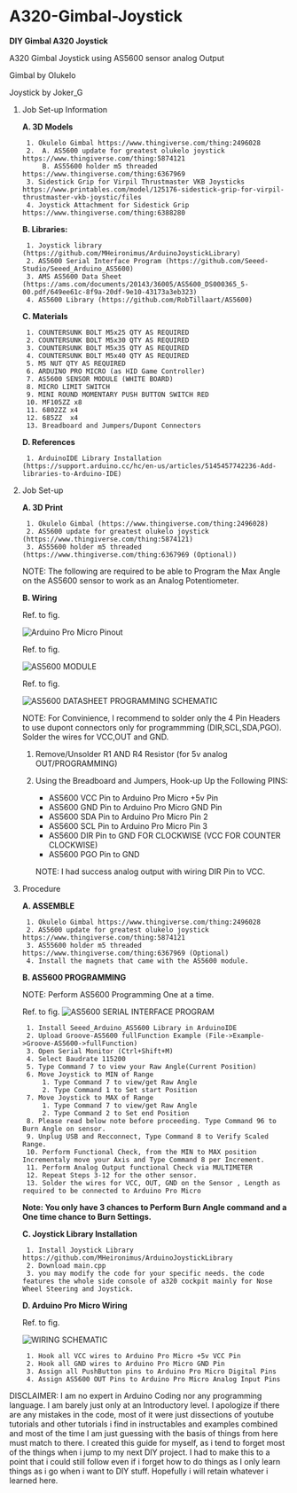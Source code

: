 # A320-Gimbal-Joystick
**DIY Gimbal A320 Joystick**

A320 Gimbal Joystick using AS5600 sensor analog Output

Gimbal by Olukelo

Joystick by Joker_G

1. Job Set-up Information
    

    **A. 3D Models**

        1. Okulelo Gimbal https://www.thingiverse.com/thing:2496028
        2.  A. AS5600 update for greatest olukelo joystick https://www.thingiverse.com/thing:5874121
            B. AS55600 holder m5 threaded https://www.thingiverse.com/thing:6367969
        3. Sidestick Grip for Virpil Thrustmaster VKB Joysticks https://www.printables.com/model/125176-sidestick-grip-for-virpil-thrustmaster-vkb-joystic/files
        4. Joystick Attachment for Sidestick Grip https://www.thingiverse.com/thing:6388280

    **B. Libraries:**

        1. Joystick library (https://github.com/MHeironimus/ArduinoJoystickLibrary)
        2. AS5600 Serial Interface Program (https://github.com/Seeed-Studio/Seeed_Arduino_AS5600)
        3. AMS AS5600 Data Sheet (https://ams.com/documents/20143/36005/AS5600_DS000365_5-00.pdf/649ee61c-8f9a-20df-9e10-43173a3eb323)
        4. AS5600 Library (https://github.com/RobTillaart/AS5600)

    

    **C. Materials**

        1. COUNTERSUNK BOLT M5x25 QTY AS REQUIRED
        2. COUNTERSUNK BOLT M5x30 QTY AS REQUIRED
        3. COUNTERSUNK BOLT M5x35 QTY AS REQUIRED
        4. COUNTERSUNK BOLT M5x40 QTY AS REQUIRED
        5. M5 NUT QTY AS REQUIRED
        6. ARDUINO PRO MICRO (as HID Game Controller)
        7. AS5600 SENSOR MODULE (WHITE BOARD)
        8. MICRO LIMIT SWITCH
        9. MINI ROUND MOMENTARY PUSH BUTTON SWITCH RED
        10. MF105ZZ x8
        11. 6802ZZ x4
        12. 685ZZ  x4
        13. Breadboard and Jumpers/Dupont Connectors

    **D. References**

        1. ArduinoIDE Library Installation (https://support.arduino.cc/hc/en-us/articles/5145457742236-Add-libraries-to-Arduino-IDE)
3. Job Set-up

    **A. 3D Print**

        1. Okulelo Gimbal (https://www.thingiverse.com/thing:2496028)
        2. AS5600 update for greatest olukelo joystick (https://www.thingiverse.com/thing:5874121)
        3. AS55600 holder m5 threaded (https://www.thingiverse.com/thing:6367969 (Optional))
        

    NOTE: The following are required to be able to Program the Max Angle on the AS5600 sensor to work as an Analog Potentiometer.

    **B. Wiring** 
    
    Ref. to fig. 
    
    ![Arduino Pro Micro Pinout](image.png)


    Ref. to fig. 
    
    ![AS5600 MODULE](image-2.png)


    Ref. to fig. 
    
    ![AS5600 DATASHEET PROGRAMMING SCHEMATIC](image-3.png)

   NOTE: For Convinience, I recommend to solder only the 4 Pin Headers to use dupont connectors only for programmming (DIR,SCL,SDA,PGO). Solder the wires for VCC,OUT and GND. 

   
    1. Remove/Unsolder R1 AND R4 Resistor (for 5v analog OUT/PROGRAMMING)
    2. Using the Breadboard and Jumpers, Hook-up Up the Following PINS:

        - AS5600 VCC Pin to Arduino Pro Micro +5v Pin
        - AS5600 GND Pin to Arduino Pro Micro GND Pin
        - AS5600 SDA Pin to Arduino Pro Micro Pin 2 
        - AS5600 SCL Pin to Arduino Pro Micro Pin 3
        - AS5600 DIR Pin to GND FOR CLOCKWISE (VCC FOR COUNTER CLOCKWISE)
        - AS5600 PGO Pin to GND
      
       NOTE: I had success analog output with wiring DIR Pin to VCC.


4. Procedure

    **A. ASSEMBLE**

        1. Okulelo Gimbal https://www.thingiverse.com/thing:2496028
        2. AS5600 update for greatest olukelo joystick https://www.thingiverse.com/thing:5874121
        3. AS55600 holder m5 threaded https://www.thingiverse.com/thing:6367969 (Optional)
        4. Install the magnets that came with the AS5600 module.

    **B. AS5600 PROGRAMMING**

    NOTE: Perform AS5600 Programming One at a time.

    Ref. to fig. ![AS5600 SERIAL INTERFACE PROGRAM](image-1.png)

        1. Install Seeed_Arduino_AS5600 Library in ArduinoIDE
        2. Upload Groove-AS5600 fullFunction Example (File->Example->Groove-AS5600->fullFunction)      
        3. Open Serial Monitor (Ctrl+Shift+M)
        4. Select Baudrate 115200
        5. Type Command 7 to view your Raw Angle(Current Position)
        6. Move Joystick to MIN of Range
            1. Type Command 7 to view/get Raw Angle 
            2. Type Command 1 to Set start Position
        7. Move Joystick to MAX of Range
            1. Type Command 7 to view/get Raw Angle 
            2. Type Command 2 to Set end Position    
        8. Please read below note before proceeding. Type Command 96 to Burn Angle on sensor.
        9. Unplug USB and Recconnect, Type Command 8 to Verify Scaled Range.
        10. Perform Functional Check, from the MIN to MAX position Incrementaly move your Axis and Type Command 8 per Increment.
        11. Perform Analog Output functional Check via MULTIMETER 
        12. Repeat Steps 3-12 for the other sensor.
        13. Solder the wires for VCC, OUT, GND on the Sensor , Length as required to be connected to Arduino Pro Micro

    **Note: You only have 3 chances to Perform Burn Angle command and a One time chance to Burn Settings.**

    **C. Joystick Library Installation**

        1. Install Joystick Library https://github.com/MHeironimus/ArduinoJoystickLibrary
        2. Download main.cpp
        3. you may modify the code for your specific needs. the code features the whole side console of a320 cockpit mainly for Nose Wheel Steering and Joystick.

    **D. Arduino Pro Micro Wiring**

    Ref. to fig.

    ![WIRING SCHEMATIC](image-4.png)
   


        1. Hook all VCC wires to Arduino Pro Micro +5v VCC Pin
        2. Hook all GND wires to Arduino Pro Micro GND Pin
        3. Assign all PushButton pins to Arduino Pro Micro Digital Pins 
        4. Assign AS5600 OUT Pins to Arduino Pro Micro Analog Input Pins

DISCLAIMER: I am no expert in Arduino Coding nor any programming language. I am barely just only at an Introductory level. I apologize if there are any mistakes in the code, most of it were just dissections of youtube tutorials and other tutorials i find in instructables and examples combined and most of the time I am just guessing with the basis of things from here must match to there.
I created this guide for myself, as i tend to forget most of the things when i jump to my next DIY project. I had to make this to a point that i could still follow even if i forget how to do things as I only learn things as i go when i want to DIY stuff. Hopefully i will retain whatever i learned here.
